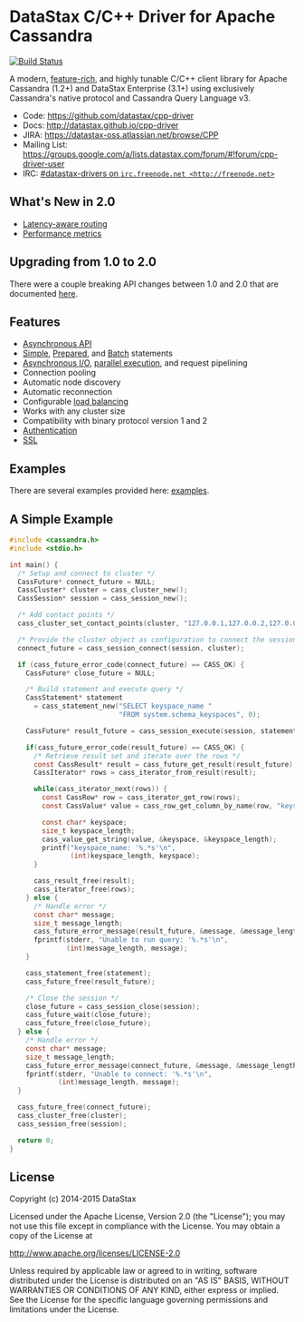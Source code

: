 # DataStax C/C++ Driver for Apache Cassandra

[![Build Status](https://travis-ci.org/datastax/cpp-driver.svg?branch=master)](https://travis-ci.org/datastax/cpp-driver)

A modern, [feature-rich](#features), and highly tunable C/C++ client library for
Apache Cassandra (1.2+) and DataStax Enterprise (3.1+) using exclusively
Cassandra's native protocol and Cassandra Query Language v3.

- Code: https://github.com/datastax/cpp-driver
- Docs: http://datastax.github.io/cpp-driver
- JIRA: https://datastax-oss.atlassian.net/browse/CPP
- Mailing List: https://groups.google.com/a/lists.datastax.com/forum/#!forum/cpp-driver-user
- IRC: [#datastax-drivers on `irc.freenode.net <http://freenode.net>`](http://webchat.freenode.net/?channels=datastax-drivers)

## What's New in 2.0

- [Latency-aware routing]
- [Performance metrics]

## Upgrading from 1.0 to 2.0

There were a couple breaking API changes between 1.0 and 2.0 that are documented [here](http://www.datastax.com/dev/blog/datastax-c-driver-2-0-released).

## Features
- [Asynchronous API]
- [Simple], [Prepared], and [Batch] statements
- [Asynchronous I/O], [parallel execution], and request pipelining
- Connection pooling
- Automatic node discovery
- Automatic reconnection
- Configurable [load balancing]
- Works with any cluster size
- Compatibility with binary protocol version 1 and 2
- [Authentication]
- [SSL]

## Examples
There are several examples provided here: [examples](https://github.com/datastax/cpp-driver/tree/1.0/examples).

## A Simple Example
```c
#include <cassandra.h>
#include <stdio.h>

int main() {
  /* Setup and connect to cluster */
  CassFuture* connect_future = NULL;
  CassCluster* cluster = cass_cluster_new();
  CassSession* session = cass_session_new();

  /* Add contact points */
  cass_cluster_set_contact_points(cluster, "127.0.0.1,127.0.0.2,127.0.0.3");

  /* Provide the cluster object as configuration to connect the session */
  connect_future = cass_session_connect(session, cluster);

  if (cass_future_error_code(connect_future) == CASS_OK) {
    CassFuture* close_future = NULL;

    /* Build statement and execute query */
    CassStatement* statement
      = cass_statement_new("SELECT keyspace_name "
                           "FROM system.schema_keyspaces", 0);

    CassFuture* result_future = cass_session_execute(session, statement);

    if(cass_future_error_code(result_future) == CASS_OK) {
      /* Retrieve result set and iterate over the rows */
      const CassResult* result = cass_future_get_result(result_future);
      CassIterator* rows = cass_iterator_from_result(result);

      while(cass_iterator_next(rows)) {
        const CassRow* row = cass_iterator_get_row(rows);
        const CassValue* value = cass_row_get_column_by_name(row, "keyspace_name");

        const char* keyspace;
        size_t keyspace_length;
        cass_value_get_string(value, &keyspace, &keyspace_length);
        printf("keyspace_name: '%.*s'\n",
               (int)keyspace_length, keyspace);
      }

      cass_result_free(result);
      cass_iterator_free(rows);
    } else {
      /* Handle error */
      const char* message;
      size_t message_length;
      cass_future_error_message(result_future, &message, &message_length);
      fprintf(stderr, "Unable to run query: '%.*s'\n",
              (int)message_length, message);
    }

    cass_statement_free(statement);
    cass_future_free(result_future);

    /* Close the session */
    close_future = cass_session_close(session);
    cass_future_wait(close_future);
    cass_future_free(close_future);
  } else {
    /* Handle error */
    const char* message;
    size_t message_length;
    cass_future_error_message(connect_future, &message, &message_length);
    fprintf(stderr, "Unable to connect: '%.*s'\n",
            (int)message_length, message);
  }

  cass_future_free(connect_future);
  cass_cluster_free(cluster);
  cass_session_free(session);

  return 0;
}
```

## License
Copyright (c) 2014-2015 DataStax

Licensed under the Apache License, Version 2.0 (the "License");
you may not use this file except in compliance with the License.
You may obtain a copy of the License at

http://www.apache.org/licenses/LICENSE-2.0

Unless required by applicable law or agreed to in writing, software
distributed under the License is distributed on an "AS IS" BASIS,
WITHOUT WARRANTIES OR CONDITIONS OF ANY KIND, either express or implied.
See the License for the specific language governing permissions and
limitations under the License.

[Latency-aware routing]: http://datastax.github.io/cpp-driver/topics/configuration/#latency-aware-routing
[Performance metrics]: http://datastax.github.io/cpp-driver/topics/metrics/

[Asynchronous API]: http://datastax.github.io/cpp-driver/topics/#futures
[Simple]: http://datastax.github.io/cpp-driver/topics/#executing-queries
[Prepared]: http://datastax.github.io/cpp-driver/topics/basics/prepared_statements/
[Batch]: http://datastax.github.io/cpp-driver/topics/basics/batches/
[Asynchronous I/O]: http://datastax.github.io/cpp-driver/topics/#asynchronous-i-o
[parallel execution]: http://datastax.github.io/cpp-driver/topics/#thread-safety
[Authentication]: http://datastax.github.io/cpp-driver/topics/security/#authentication
[load balancing]: http://datastax.github.io/cpp-driver/topics/configuration/#load-balancing
[SSL]: http://datastax.github.io/cpp-driver/topics/security/ssl/
